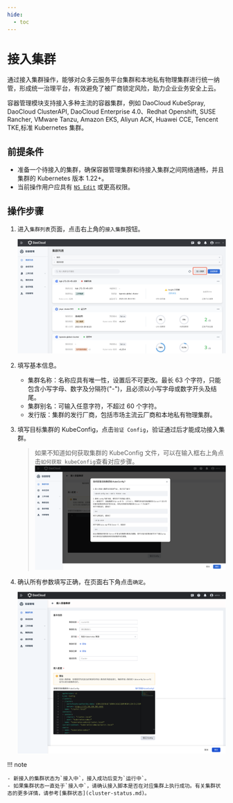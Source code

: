 ```yaml
---
hide:
  - toc
---
```


# 接入集群

通过接入集群操作，能够对众多云服务平台集群和本地私有物理集群进行统一纳管，形成统一治理平台，有效避免了被厂商锁定风险，助力企业业务安全上云。

容器管理模块支持接入多种主流的容器集群，例如 DaoCloud KubeSpray, DaoCloud ClusterAPI, DaoCloud Enterprise 4.0、Redhat Openshift, SUSE Rancher, VMware Tanzu, Amazon EKS, Aliyun ACK, Huawei CCE, Tencent TKE,标准 Kubernetes 集群。

## 前提条件

- 准备一个待接入的集群，确保容器管理集群和待接入集群之间网络通畅，并且集群的 Kubernetes 版本 1.22+。
- 当前操作用户应具有 [`NS Edit`](../permissions/permission-brief.md) 或更高权限。

## 操作步骤

1. 进入`集群列表`页面，点击右上角的`接入集群`按钮。

    ![接入集群](../../images/join001.png)

2. 填写基本信息。

    - 集群名称：名称应具有唯一性，设置后不可更改。最长 63 个字符，只能包含小写字母、数字及分隔符("-")，且必须以小写字母或数字开头及结尾。
    - 集群别名：可输入任意字符，不超过 60 个字符。
    - 发行版：集群的发行厂商，包括市场主流云厂商和本地私有物理集群。

3. 填写目标集群的 KubeConfig，点击`验证 Config`，验证通过后才能成功接入集群。

    > 如果不知道如何获取集群的 KubeConfig 文件，可以在输入框右上角点击`如何获取 kubeConfig`查看对应步骤。
    ![接入集群](../../images/join003.png)

4. 确认所有参数填写正确，在页面右下角点击`确定`。

    ![接入集群](../../images/join002.png)

!!! note

    - 新接入的集群状态为`接入中`，接入成功后变为`运行中`。
    - 如果集群状态一直处于`接入中`，请确认接入脚本是否在对应集群上执行成功。有关集群状态的更多详情，请参考[集群状态](cluster-status.md)。
